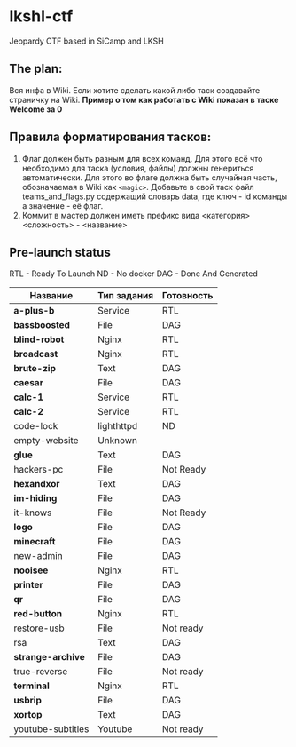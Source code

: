 # lkshl-ctf
Jeopardy CTF based in SiCamp and LKSH

## The plan:
Вся инфа в Wiki. Если хотите сделать какой либо таск создавайте страничку на Wiki. **Пример о том как работать с Wiki показан в таске Welcome за 0**

## Правила форматирования тасков:
1. Флаг должен быть разным для всех команд. Для этого всё что необходимо для таска (условия, файлы) должны генериться автоматически. Для этого во флаге должна быть случайная часть, обозначаемая в Wiki как `<magic>`. Добавьте в свой таск файл teams_and_flags.py содержащий словарь data, где ключ - id команды а значение - её флаг.
2. Коммит в мастер должен иметь префикс вида <категория> <сложность> - <название>

## Pre-launch status

RTL -  Ready To Launch
ND - No docker
DAG - Done And Generated

Название|Тип задания|Готовность
 ------ | --------- | -------- 
**a-plus-b** | Service | RTL
**bassboosted** | File | DAG 
**blind-robot** | Nginx | RTL
**broadcast** | Nginx | RTL
**brute-zip** | Text | DAG
**caesar** | File | DAG
**calc-1** | Service | RTL
**calc-2** | Service | RTL
code-lock | lighthttpd | ND
empty-website | Unknown
**glue** | Text | DAG
hackers-pc | File | Not Ready
**hexandxor** | Text | DAG
**im-hiding** | File | DAG
it-knows | File | Not Ready
**logo** | File | DAG
**minecraft** | File | DAG
new-admin | File | DAG
**nooisee** | Nginx | RTL
**printer** | File | DAG
**qr** | File | DAG
**red-button** | Nginx | RTL
restore-usb | File | Not ready
rsa | Text | DAG
**strange-archive** | File | DAG
true-reverse | File | Not ready
**terminal** | Nginx | RTL
**usbrip** | File | DAG
**xortop** | Text | DAG
youtube-subtitles | Youtube | Not ready